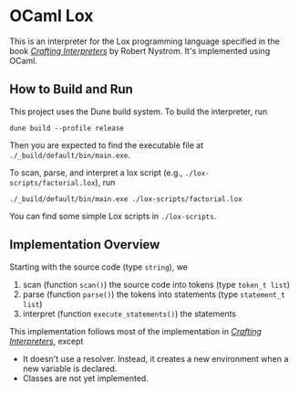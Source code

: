 # OCaml Lox

This is an interpreter for the Lox programming language specified in the book [*Crafting Interpreters*](https://craftinginterpreters.com/) by Robert Nystrom. It's implemented using OCaml.

## How to Build and Run

This project uses the Dune build system. To build the interpreter, run

```shell
dune build --profile release
```

Then you are expected to find the executable file at `./_build/default/bin/main.exe`.

To scan, parse, and interpret a lox script (e.g., `./lox-scripts/factorial.lox`), run

```shell
./_build/default/bin/main.exe ./lox-scripts/factorial.lox
```

You can find some simple Lox scripts in `./lox-scripts`.

## Implementation Overview

Starting with the source code (type `string`), we

1. scan (function `scan()`) the source code into tokens (type `token_t list`)
2. parse (function `parse()`) the tokens into statements (type `statement_t list`)
3. interpret (function `execute_statements()`) the statements

This implementation follows most of the implementation in [*Crafting Interpreters*](https://craftinginterpreters.com/), except

+ It doesn't use a resolver. Instead, it creates a new environment when a new variable is declared.
+ Classes are not yet implemented.